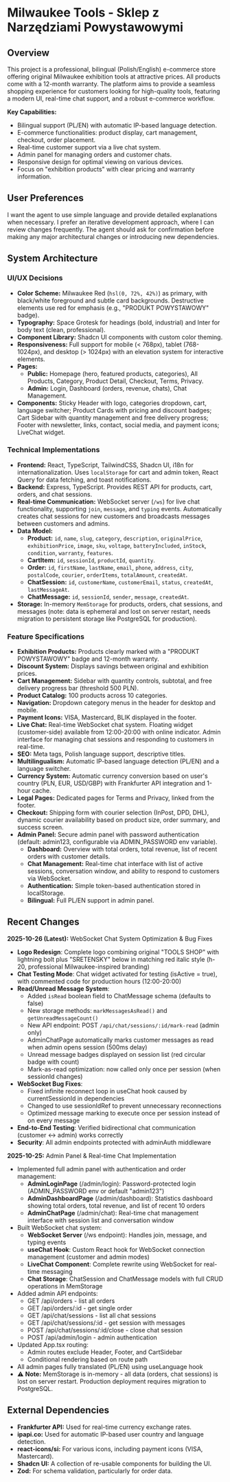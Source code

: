 # Milwaukee Tools - Sklep z Narzędziami Powystawowymi

## Overview
This project is a professional, bilingual (Polish/English) e-commerce store offering original Milwaukee exhibition tools at attractive prices. All products come with a 12-month warranty. The platform aims to provide a seamless shopping experience for customers looking for high-quality tools, featuring a modern UI, real-time chat support, and a robust e-commerce workflow.

**Key Capabilities:**
- Bilingual support (PL/EN) with automatic IP-based language detection.
- E-commerce functionalities: product display, cart management, checkout, order placement.
- Real-time customer support via a live chat system.
- Admin panel for managing orders and customer chats.
- Responsive design for optimal viewing on various devices.
- Focus on "exhibition products" with clear pricing and warranty information.

## User Preferences
I want the agent to use simple language and provide detailed explanations when necessary. I prefer an iterative development approach, where I can review changes frequently. The agent should ask for confirmation before making any major architectural changes or introducing new dependencies.

## System Architecture

### UI/UX Decisions
- **Color Scheme:** Milwaukee Red (`hsl(0, 72%, 42%)`) as primary, with black/white foreground and subtle card backgrounds. Destructive elements use red for emphasis (e.g., "PRODUKT POWYSTAWOWY" badge).
- **Typography:** Space Grotesk for headings (bold, industrial) and Inter for body text (clean, professional).
- **Component Library:** Shadcn UI components with custom color theming.
- **Responsiveness:** Full support for mobile (< 768px), tablet (768-1024px), and desktop (> 1024px) with an elevation system for interactive elements.
- **Pages:**
    - **Public:** Homepage (hero, featured products, categories), All Products, Category, Product Detail, Checkout, Terms, Privacy.
    - **Admin:** Login, Dashboard (orders, revenue, chats), Chat Management.
- **Components:** Sticky Header with logo, categories dropdown, cart, language switcher; Product Cards with pricing and discount badges; Cart Sidebar with quantity management and free delivery progress; Footer with newsletter, links, contact, social media, and payment icons; LiveChat widget.

### Technical Implementations
- **Frontend:** React, TypeScript, TailwindCSS, Shadcn UI, i18n for internationalization. Uses `localStorage` for cart and admin token, React Query for data fetching, and toast notifications.
- **Backend:** Express, TypeScript. Provides REST API for products, cart, orders, and chat sessions.
- **Real-time Communication:** WebSocket server (`/ws`) for live chat functionality, supporting `join`, `message`, and `typing` events. Automatically creates chat sessions for new customers and broadcasts messages between customers and admins.
- **Data Model:**
    - **Product:** `id`, `name`, `slug`, `category`, `description`, `originalPrice`, `exhibitionPrice`, `image`, `sku`, `voltage`, `batteryIncluded`, `inStock`, `condition`, `warranty`, `features`.
    - **CartItem:** `id`, `sessionId`, `productId`, `quantity`.
    - **Order:** `id`, `firstName`, `lastName`, `email`, `phone`, `address`, `city`, `postalCode`, `courier`, `orderItems`, `totalAmount`, `createdAt`.
    - **ChatSession:** `id`, `customerName`, `customerEmail`, `status`, `createdAt`, `lastMessageAt`.
    - **ChatMessage:** `id`, `sessionId`, `sender`, `message`, `createdAt`.
- **Storage:** In-memory `MemStorage` for products, orders, chat sessions, and messages (note: data is ephemeral and lost on server restart, needs migration to persistent storage like PostgreSQL for production).

### Feature Specifications
- **Exhibition Products:** Products clearly marked with a "PRODUKT POWYSTAWOWY" badge and 12-month warranty.
- **Discount System:** Displays savings between original and exhibition prices.
- **Cart Management:** Sidebar with quantity controls, subtotal, and free delivery progress bar (threshold 500 PLN).
- **Product Catalog:** 100 products across 10 categories.
- **Navigation:** Dropdown category menus in the header for desktop and mobile.
- **Payment Icons:** VISA, Mastercard, BLIK displayed in the footer.
- **Live Chat:** Real-time WebSocket chat system. Floating widget (customer-side) available from 12:00-20:00 with online indicator. Admin interface for managing chat sessions and responding to customers in real-time.
- **SEO:** Meta tags, Polish language support, descriptive titles.
- **Multilingualism:** Automatic IP-based language detection (PL/EN) and a language switcher.
- **Currency System:** Automatic currency conversion based on user's country (PLN, EUR, USD/GBP) with Frankfurter API integration and 1-hour cache.
- **Legal Pages:** Dedicated pages for Terms and Privacy, linked from the footer.
- **Checkout:** Shipping form with courier selection (InPost, DPD, DHL), dynamic courier availability based on product size, order summary, and success screen.
- **Admin Panel:** Secure admin panel with password authentication (default: admin123, configurable via ADMIN_PASSWORD env variable).
  - **Dashboard:** Overview with total orders, total revenue, list of recent orders with customer details.
  - **Chat Management:** Real-time chat interface with list of active sessions, conversation window, and ability to respond to customers via WebSocket.
  - **Authentication:** Simple token-based authentication stored in localStorage.
  - **Bilingual:** Full PL/EN support in admin panel.

## Recent Changes

**2025-10-26 (Latest):** WebSocket Chat System Optimization & Bug Fixes
- **Logo Redesign**: Complete logo combining original "TOOLS SHOP" with lightning bolt plus "SRETENSKY" below in matching red italic style (h-20, professional Milwaukee-inspired branding)
- **Chat Testing Mode**: Chat widget activated for testing (isActive = true), with commented code for production hours (12:00-20:00)
- **Read/Unread Message System**: 
  - Added `isRead` boolean field to ChatMessage schema (defaults to false)
  - New storage methods: `markMessagesAsRead()` and `getUnreadMessageCount()`
  - New API endpoint: POST `/api/chat/sessions/:id/mark-read` (admin only)
  - AdminChatPage automatically marks customer messages as read when admin opens session (500ms delay)
  - Unread message badges displayed on session list (red circular badge with count)
  - Mark-as-read optimization: now called only once per session (when sessionId changes)
- **WebSocket Bug Fixes**:
  - Fixed infinite reconnect loop in useChat hook caused by currentSessionId in dependencies
  - Changed to use sessionIdRef to prevent unnecessary reconnections
  - Optimized message marking to execute once per session instead of on every message
- **End-to-End Testing**: Verified bidirectional chat communication (customer ↔ admin) works correctly
- **Security**: All admin endpoints protected with adminAuth middleware

**2025-10-25:** Admin Panel & Real-time Chat Implementation
- Implemented full admin panel with authentication and order management:
  - **AdminLoginPage** (/admin/login): Password-protected login (ADMIN_PASSWORD env or default "admin123")
  - **AdminDashboardPage** (/admin/dashboard): Statistics dashboard showing total orders, total revenue, and list of recent 10 orders
  - **AdminChatPage** (/admin/chat): Real-time chat management interface with session list and conversation window
- Built WebSocket chat system:
  - **WebSocket Server** (/ws endpoint): Handles join, message, and typing events
  - **useChat Hook**: Custom React hook for WebSocket connection management (customer and admin modes)
  - **LiveChat Component**: Complete rewrite using WebSocket for real-time messaging
  - **Chat Storage**: ChatSession and ChatMessage models with full CRUD operations in MemStorage
- Added admin API endpoints:
  - GET /api/orders - list all orders
  - GET /api/orders/:id - get single order
  - GET /api/chat/sessions - list all chat sessions
  - GET /api/chat/sessions/:id - get session with messages
  - POST /api/chat/sessions/:id/close - close chat session
  - POST /api/admin/login - admin authentication
- Updated App.tsx routing:
  - Admin routes exclude Header, Footer, and CartSidebar
  - Conditional rendering based on route path
- All admin pages fully translated (PL/EN) using useLanguage hook
- ⚠️ **Note:** MemStorage is in-memory - all data (orders, chat sessions) is lost on server restart. Production deployment requires migration to PostgreSQL.

## External Dependencies
- **Frankfurter API:** Used for real-time currency exchange rates.
- **ipapi.co:** Used for automatic IP-based user country and language detection.
- **react-icons/si:** For various icons, including payment icons (VISA, Mastercard).
- **Shadcn UI:** A collection of re-usable components for building the UI.
- **Zod:** For schema validation, particularly for order data.